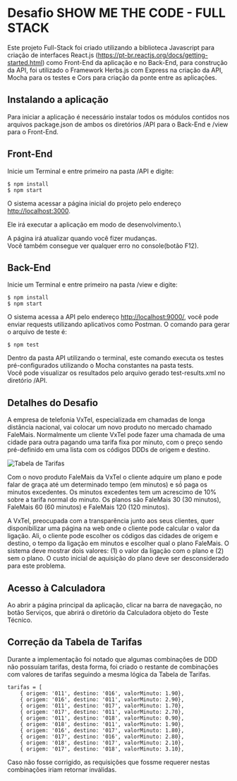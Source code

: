 # Desafio SHOW ME THE CODE - FULL STACK

Este projeto Full-Stack foi criado utilizando a biblioteca Javascript para criação de interfaces React.js (https://pt-br.reactjs.org/docs/getting-started.html)
como Front-End da aplicação e no Back-End, para construção da API, foi utilizado o Framework Herbs.js com Express na criação da API, Mocha para os testes e Cors
para criação da ponte entre as aplicações.

## Instalando a aplicação

Para iniciar a aplicação é necessário instalar todos os módulos contidos nos arquivos package.json de ambos os diretórios /API para o Back-End
e /view para o Front-End.

## Front-End
Inicie um Terminal e entre primeiro na pasta /API e digite:

    $ npm install
    $ npm start

O sistema acessar a página inicial do projeto pelo endereço [http://localhost:3000](http://localhost:3000).

Ele irá executar a aplicação em modo de desenvolvimento.\

A página irá atualizar quando você fizer mudanças.\
Você também consegue ver qualquer erro no console(botão F12).

## Back-End
Inicie um Terminal e entre primeiro na pasta /view e digite:

    $ npm install
    $ npm start

O sistema acessa a API pelo endereço [http://localhost:9000/](http://localhost:9000/), você pode enviar requests utilizando aplicativos como Postman.
O comando para gerar o arquivo de teste é:

    $ npm test

Dentro da pasta API utilizando o terminal, este comando executa os testes pré-configurados utilizando o Mocha constantes na pasta tests.\
Você pode visualizar os resultados pelo arquivo gerado test-results.xml no diretório /API.

## Detalhes do Desafio

A empresa de telefonia VxTel, especializada em chamadas de longa distância nacional, vai colocar um novo produto no mercado chamado FaleMais.
Normalmente um cliente VxTel pode fazer uma chamada de uma cidade para outra pagando uma tarifa fixa por minuto, com o preço sendo pré-definido em uma lista com os códigos DDDs de origem e destino.

![Tabela de Tarifas](https://i.ibb.co/D4PNPcr/tabela-desafio.png)

Com o novo produto FaleMais da VxTel o cliente adquire um plano e pode falar de graça até um determinado tempo (em minutos) e só́ paga os minutos excedentes. Os minutos excedentes tem um acrescimo de 10% sobre a tarifa normal do minuto. Os planos são FaleMais 30 (30 minutos), FaleMais 60 (60 minutos) e FaleMais 120 (120 minutos).

A VxTel, preocupada com a transparência junto aos seus clientes, quer disponibilizar uma página na web onde o cliente pode calcular o valor da ligação. Ali, o cliente pode escolher os códigos das cidades de origem e destino, o tempo da ligação em minutos e escolher qual o plano FaleMais. O sistema deve mostrar dois valores: (1) o valor da ligação com o plano e (2) sem o plano. O custo inicial de aquisição do plano deve ser desconsiderado para este problema.

## Acesso à Calculadora
Ao abrir a página principal da aplicação, clicar na barra de navegação, no botão Serviços, que abrirá o diretório da Calculadora objeto do Teste Técnico.

## Correção da Tabela de Tarifas
Durante a implementação foi notado que algumas combinações de DDD não possuíam tarifas, desta forma, foi criado o restante de combinações com valores de tarifas seguindo a mesma lógica da Tabela de Tarifas.

```
tarifas = [
    { origem: '011', destino: '016', valorMinuto: 1.90},
    { origem: '016', destino: '011', valorMinuto: 2.90},
    { origem: '011', destino: '017', valorMinuto: 1.70},
    { origem: '017', destino: '011', valorMinuto: 2.70},
    { origem: '011', destino: '018', valorMinuto: 0.90},
    { origem: '018', destino: '011', valorMinuto: 1.90},
    { origem: '016', destino: '017', valorMinuto: 1.80},
    { origem: '017', destino: '016', valorMinuto: 2.80},
    { origem: '018', destino: '017', valorMinuto: 2.10},
    { origem: '017', destino: '018', valorMinuto: 3.10},
```

Caso não fosse corrigido, as requisições que fossme requerer nestas combinações iriam retornar inválidas.

